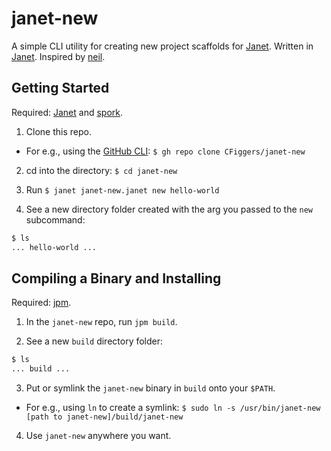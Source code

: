 # janet-new

A simple CLI utility for creating new project scaffolds for [Janet](https://github.com/janet-lang/janet). Written in [Janet](https://github.com/janet-lang/janet). Inspired by [neil](https://github.com/babashka/neil).

## Getting Started

Required: [Janet](https://github.com/janet-lang/janet) and [spork](https://github.com/janet-lang/spork).

1. Clone this repo.

  - For e.g., using the [GitHub CLI](https://github.com/cli/cli): `$ gh repo clone CFiggers/janet-new`

2. cd into the directory: `$ cd janet-new`

3. Run `$ janet janet-new.janet new hello-world`

4. See a new directory folder created with the arg you passed to the `new` subcommand:

```bash
$ ls
... hello-world ...
```

## Compiling a Binary and Installing

Required: [jpm](https://github.com/janet-lang/jpm).

1. In the `janet-new` repo, run `jpm build`.

2. See a new `build` directory folder:

```bash
$ ls
... build ...
```

3. Put or symlink the `janet-new` binary in `build` onto your `$PATH`.

  - For e.g., using `ln` to create a symlink: `$ sudo ln -s /usr/bin/janet-new [path to janet-new]/build/janet-new`
  
4. Use `janet-new` anywhere you want.
